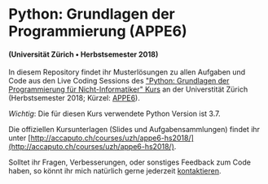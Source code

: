 # Python: Grundlagen der Programmierung (APPE6)
#### (Universität Zürich • Herbstsemester 2018)

In diesem Repository findet ihr Musterlösungen zu allen Aufgaben und Code aus den Live Coding Sessions des ["Python: Grundlagen der Programmierung für Nicht-Informatiker" Kurs](http://accaputo.ch/courses/uzh/appe6-hs2018/) an der Universtität Zürich (Herbstsemester 2018; Kürzel: [APPE6](https://app.connect.uzh.ch/apps/id/kurse.nsf/veranstaltung.xsp?openxpage&documentId=573BA3D5807F4F47C12582130033481D&action=readDocument)). 

*Wichtig*: Die für diesen Kurs verwendete Python Version ist 3.7.

Die offiziellen Kursunterlagen (Slides und Aufgabensammlungen) findet ihr unter [http://accaputo.ch/courses/uzh/appe6-hs2018/](http://accaputo.ch/courses/uzh/appe6-hs2018/).

Solltet ihr Fragen, Verbesserungen, oder sonstiges Feedback zum Code haben, so könnt ihr mich natürlich gerne jederzeit [kontaktieren](http://accaputo.ch/contact.html).
